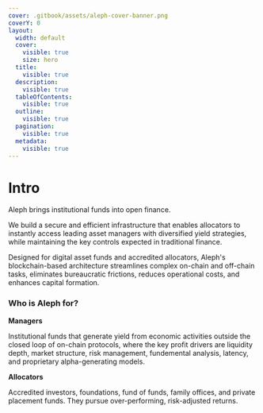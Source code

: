 ```yaml
---
cover: .gitbook/assets/aleph-cover-banner.png
coverY: 0
layout:
  width: default
  cover:
    visible: true
    size: hero
  title:
    visible: true
  description:
    visible: true
  tableOfContents:
    visible: true
  outline:
    visible: true
  pagination:
    visible: true
  metadata:
    visible: true
---
```


# Intro

Aleph brings institutional funds into open finance.&#x20;

We build a secure and efficient infrastructure that enables allocators to instantly access leading asset managers with diversified yield strategies, while maintaining the key controls expected in traditional finance.

Designed for digital asset funds and accredited allocators, Aleph's blockchain-based architecture streamlines complex on-chain and off-chain tasks, eliminates bureaucratic frictions, reduces operational costs, and enhances capital formation.

### Who is Aleph for?

**Managers**&#x20;

Institutional funds that generate yield from economic activities outside the closed loop of on-chain protocols, where the key profit drivers are liquidity depth, market structure, risk management, fundemental analysis, latency, and proprietary alpha-generating models.

**Allocators**

Accredited investors, foundations, fund of funds, family offices, and private placement funds. They pursue over-performing, risk-adjusted returns.

